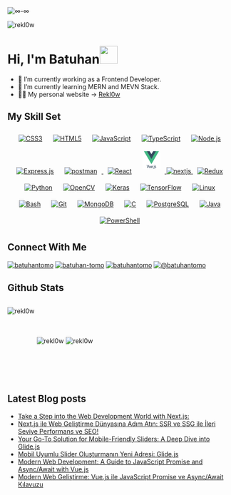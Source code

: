 ![ ∞-∞ ](https://mir-s3-cdn-cf.behance.net/project_modules/fs/bbefa799786133.5efa9bf3d1b49.gif)

<p align="left"> <img src="https://komarev.com/ghpvc/?username=rekl0w&label=Profile%20views&color=0e75b6&style=flat" alt="rekl0w" /> </p>

# Hi, I'm Batuhan<img src="https://user-images.githubusercontent.com/1303154/88677602-1635ba80-d120-11ea-84d8-d263ba5fc3c0.gif" width="40" height="40" />

- 🔭 I’m currently working as a Frontend Developer.
- 🌱 I’m currently learning MERN and MEVN Stack.
- 👨‍💻 My personal website -> [Rekl0w](https://rekl0w.github.io)

## My Skill Set  

<div align="center">  
<a href="https://www.w3schools.com/css/" target="_blank"><img style="margin: 10px" src="https://profilinator.rishav.dev/skills-assets/css3-original-wordmark.svg" alt="CSS3" height="50" /></a>  
<a href="https://en.wikipedia.org/wiki/HTML5" target="_blank"><img style="margin: 10px" src="https://profilinator.rishav.dev/skills-assets/html5-original-wordmark.svg" alt="HTML5" height="50" /></a>  
<a href="https://www.javascript.com/" target="_blank"><img style="margin: 10px" src="https://profilinator.rishav.dev/skills-assets/javascript-original.svg" alt="JavaScript" height="50" /></a>
<a href="https://www.typescriptlang.org/" target="_blank"><img style="margin: 10px" src="https://profilinator.rishav.dev/skills-assets/typescript-original.svg" alt="TypeScript" height="50" /></a>
<a href="https://nodejs.org/" target="_blank"><img style="margin: 10px" src="https://profilinator.rishav.dev/skills-assets/nodejs-original-wordmark.svg" alt="Node.js" height="50" /></a>
<a href="https://expressjs.com/" target="_blank"><img style="margin: 10px" src="https://profilinator.rishav.dev/skills-assets/express-original-wordmark.svg" alt="Express.js" height="50" /></a>
<a href="https://postman.com" target="_blank" rel="noreferrer"> <img style="margin: 10px" src="https://www.vectorlogo.zone/logos/getpostman/getpostman-icon.svg" alt="postman" width="40" height="40"/> </a> 
<a href="https://reactjs.org/" target="_blank"><img style="margin: 10px" src="https://profilinator.rishav.dev/skills-assets/react-original-wordmark.svg" alt="React" height="50" /></a>
<a href="https://vuejs.org/" target="_blank" rel="noreferrer"> <img style="margin: 10px" src="https://raw.githubusercontent.com/devicons/devicon/master/icons/vuejs/vuejs-original-wordmark.svg" alt="vuejs" width="40" height="40"/> </a>
<a href="https://nextjs.org/" target="_blank" rel="noreferrer"> <img src="https://cdn.worldvectorlogo.com/logos/nextjs-2.svg" alt="nextjs" width="40" height="40"/> </a>
<a href="https://redux.js.org/" target="_blank"><img style="margin: 10px" src="https://profilinator.rishav.dev/skills-assets/redux-original.svg" alt="Redux" height="50" /></a>  
<a href="https://www.python.org/" target="_blank"><img style="margin: 10px" src="https://profilinator.rishav.dev/skills-assets/python-original.svg" alt="Python" height="50" /></a>
<a href="https://opencv.org/" target="_blank"><img style="margin: 10px" src="https://profilinator.rishav.dev/skills-assets/opencv-icon.svg" alt="OpenCV" height="50" /></a>  
<a href="https://keras.io/" target="_blank"><img style="margin: 10px" src="https://profilinator.rishav.dev/skills-assets/keras.png" alt="Keras" height="50" /></a>
<a href="https://www.tensorflow.org/" target="_blank"><img style="margin: 10px" src="https://profilinator.rishav.dev/skills-assets/tensorflow-icon.svg" alt="TensorFlow" height="50" /></a>
<a href="https://www.linux.org/" target="_blank"><img style="margin: 10px" src="https://profilinator.rishav.dev/skills-assets/linux-original.svg" alt="Linux" height="50" /></a> 
<a href="https://www.gnu.org/software/bash/" target="_blank"><img style="margin: 10px" src="https://profilinator.rishav.dev/skills-assets/gnu_bash-icon.svg" alt="Bash" height="50" /></a>  
<a href="https://github.com/" target="_blank"><img style="margin: 10px" src="https://profilinator.rishav.dev/skills-assets/git-scm-icon.svg" alt="Git" height="50" /></a>
<a href="https://www.mongodb.com/" target="_blank"><img style="margin: 10px" src="https://profilinator.rishav.dev/skills-assets/mongodb-original-wordmark.svg" alt="MongoDB" height="50" /></a>  
<a href="https://www.cprogramming.com/" target="_blank"><img style="margin: 10px" src="https://profilinator.rishav.dev/skills-assets/c-original.svg" alt="C" height="50" /></a> 
<a href="https://www.postgresql.org/" target="_blank"><img style="margin: 10px" src="https://profilinator.rishav.dev/skills-assets/postgresql-original-wordmark.svg" alt="PostgreSQL" height="50" /></a>  
<a href="https://www.java.com/" target="_blank"><img style="margin: 10px" src="https://profilinator.rishav.dev/skills-assets/java-original-wordmark.svg" alt="Java" height="50" /></a> 
<a href="https://docs.microsoft.com/en-us/powershell/" target="_blank"><img style="margin: 10px" src="https://profilinator.rishav.dev/skills-assets/powershell.png" alt="PowerShell" height="50" /></a>
</div>

## Connect With Me

<div align="center">
<p align="left">
<a href="https://twitter.com/batuhantomo" target="blank"><img align="center" src="https://raw.githubusercontent.com/rahuldkjain/github-profile-readme-generator/master/src/images/icons/Social/twitter.svg" alt="batuhantomo" height="30" width="40" /></a>
<a href="https://linkedin.com/in/batuhan-tomo" target="blank"><img align="center" src="https://raw.githubusercontent.com/rahuldkjain/github-profile-readme-generator/master/src/images/icons/Social/linked-in-alt.svg" alt="batuhan-tomo" height="30" width="40" /></a>
<a href="https://instagram.com/batuhantomo" target="blank"><img align="center" src="https://raw.githubusercontent.com/rahuldkjain/github-profile-readme-generator/master/src/images/icons/Social/instagram.svg" alt="batuhantomo" height="30" width="40" /></a>
<a href="https://medium.com/@batuhantomo" target="blank"><img align="center" src="https://raw.githubusercontent.com/rahuldkjain/github-profile-readme-generator/master/src/images/icons/Social/medium.svg" alt="@batuhantomo" height="30" width="40" /></a>
</p>
</div>  

## Github Stats  

<div style="display: flex; align-items: center; gap: 5px;" >
<p><img align="left" src="https://github-readme-stats.vercel.app/api/top-langs?username=rekl0w&show_icons=true&theme=tokyonight&hide_border=true&locale=en&layout=compact" alt="rekl0w" style="height: 150px;" /></p>

<p><img align="center" src="https://github-readme-stats.vercel.app/api?username=rekl0w&show_icons=true&theme=tokyonight&hide_border=true&locale=en" alt="rekl0w" style="height: 150px;" /></p>

<p><img align="center" src="https://github-readme-streak-stats.herokuapp.com/?user=rekl0w&theme=tokyonight&hide_border=true" style="height: 150px;" alt="rekl0w" /></p>
</div>

## Latest Blog posts

<!-- BLOG-POST-LIST:START -->
- [Take a Step into the Web Development World with Next.js:](https://blog.stackademic.com/take-a-step-into-the-web-development-world-with-next-js-2a592fe7b6c7?source=rss-aaa8e0af089------2)
- [Next.js ile Web Geliştirme Dünyasına Adım Atın: SSR ve SSG ile İleri Seviye Performans ve SEO!](https://medium.com/@batuhantomo/next-js-ile-web-geli%C5%9Ftirme-d%C3%BCnyas%C4%B1na-ad%C4%B1m-at%C4%B1n-ssr-ve-ssg-ile-i%CC%87leri-seviye-performans-ve-seo-9e53feb20982?source=rss-aaa8e0af089------2)
- [Your Go-To Solution for Mobile-Friendly Sliders: A Deep Dive into Glide.js](https://blog.stackademic.com/your-go-to-solution-for-mobile-friendly-sliders-a-deep-dive-into-glide-js-912ba0b73e3d?source=rss-aaa8e0af089------2)
- [Mobil Uyumlu Slider Oluşturmanın Yeni Adresi: Glide.js](https://medium.com/@batuhantomo/mobil-uyumlu-slider-olu%C5%9Fturman%C4%B1n-yeni-adresi-glide-js-16a23a89353c?source=rss-aaa8e0af089------2)
- [Modern Web Development: A Guide to JavaScript Promise and Async/Await with Vue.js](https://blog.stackademic.com/modern-web-development-a-guide-to-javascript-promise-and-async-await-with-vue-js-898cc42899a8?source=rss-aaa8e0af089------2)
- [Modern Web Geliştirme: Vue.js ile JavaScript Promise ve Async/Await Kılavuzu](https://medium.com/@batuhantomo/modern-web-geli%C5%9Ftirme-vue-js-ile-javascript-promise-ve-async-await-k%C4%B1lavuzu-741444425445?source=rss-aaa8e0af089------2)
<!-- BLOG-POST-LIST:END -->
